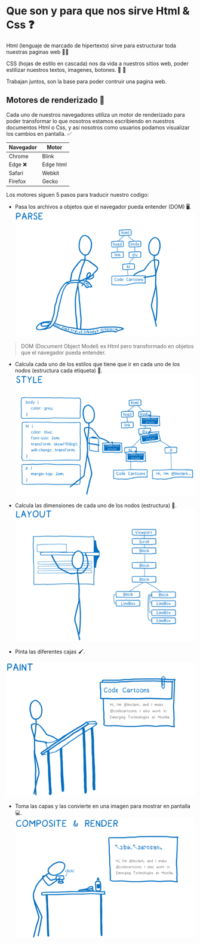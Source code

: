 # Que son y para que nos sirve Html & Css ❓️
Html (lenguaje de marcado de hipertexto) sirve para estructurar toda nuestras paginas web 👨‍🔧

CSS (hojas de estilo en cascada) nos da vida a nuestros sitios web, poder estilizar nuestros textos, imagenes, botones. 👕 👖

Trabajan juntos, son la base para poder contruir una pagina web.

## Motores de renderizado 🧐

Cada uno de nuestros navegadores utiliza un motor de renderizado para poder transformar lo que nosotros estamos escribiendo en nuestros documentos Html o Css, y asi nosotros como usuarios podamos visualizar los cambios en pantalla. ✅

Navegador | Motor
----------|-------          
Chrome    |Blink
Edge ❌   | Edge html
Safari    | Webkit
Firefox   | Gecko

Los motores siguen 5 pasos para traducir nuestro codigo: 

* Pasa los archivos a objetos que el navegador pueda entender (DOM) 🖥️.
![First Step](./sources/fisrtStep.png)
 > DOM (Document Object Model) es Html pero transformado en objetos que el navegador pueda entender.
 
* Calcula cada uno de los estilos que tiene que ir en cada uno de los nodos (estructura cada etiqueta) 🌳.
![Second Step](./sources/secondStep.png)

* Calcula las dimensiones de cada uno de los nodos (estructura) 📝.
![Third Step](./sources/thirdStep.png)

* Pinta las diferentes cajas 🖌️.

![Fourth Step](./sources/fourthStep.png)

* Toma las capas y las convierte en una imagen para mostrar en pantalla 💻.
![Fifth Step](./sources/fifthStep.png)

